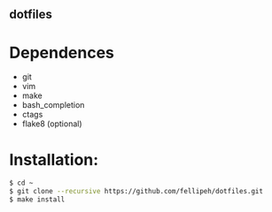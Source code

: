dotfiles
--------


# Dependences

- git
- vim
- make
- bash_completion
- ctags
- flake8 (optional)


# Installation:
```bash
$ cd ~
$ git clone --recursive https://github.com/fellipeh/dotfiles.git
$ make install
```
